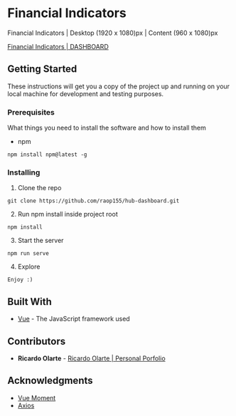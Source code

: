 # Financial Indicators

Financial  Indicators | Desktop (1920 x 1080)px | Content (960 x 1080)px

[Financial Indicators | DASHBOARD](https://epic-montalcini-4ad150.netlify.app/)

## Getting Started

These instructions will get you a copy of the project up and running on your local machine for development and testing purposes.

### Prerequisites

What things you need to install the software and how to install them

- npm

```
npm install npm@latest -g
```

### Installing

1. Clone the repo

```
git clone https://github.com/raop155/hub-dashboard.git
```

2. Run npm install inside project root

```
npm install
```

3. Start the server

```
npm run serve
```

4. Explore

```
Enjoy :)
```

## Built With

* [Vue](https://vuejs.org/) - The JavaScript framework used

## Contributors

* **Ricardo Olarte** - [Ricardo Olarte | Personal Porfolio](https://raop155.com/)

## Acknowledgments

* [Vue Moment](https://github.com/brockpetrie/vue-moment#readme)
* [Axios](https://github.com/axios/axios)
